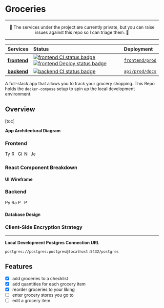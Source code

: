 # Groceries

<hr>
<p align='center'>
🚧 The services under the project are currently private, but you can raise issues against this repo so I can triage them. 🚧
</p>
<hr>

| Services							 						                      		    |   Status       |   Deployment       |
| :---															                        	    |     :---       |     :---       |
| **[frontend](https://github.com/BhawickJain/groceries-fe)**     | [![frontend CI status badge](https://github.com/BhawickJain/groceries-fe/actions/workflows/ci.yaml/badge.svg)](https://github.com/BhawickJain/groceries-fe/actions/workflows/ci.yaml)  [![frontend Deploy status badge](https://github.com/BhawickJain/groceries-fe/actions/workflows/cd.yaml/badge.svg)](https://github.com/BhawickJain/groceries-fe/actions/workflows/cd.yaml) | [`frontend/prod`](https://bhawickjain.github.io/groceries-fe/)
| **[backend](https://github.com/BhawickJain/groceries-api)**     | [![backend CI status badge](https://github.com/BhawickJain/groceries-api/actions/workflows/ci.yml/badge.svg)](https://github.com/BhawickJain/groceries-api/actions/workflows/ci.yml) | [`api/prod/docs`](https://groceries-api-prod.up.railway.app/docs)

A full-stack app that allows you to track your grocery shopping. This Repo holds the `docker-compose` setup to spin up the local development environment.

## Overview

[toc]

__App Architectural Diagram__

### Frontend

<img src="https://img.shields.io/badge/typescript-%23007ACC.svg?style=flat&logo=typescript&logoColor=white" alt="Typescript" height=17> <img src="https://img.shields.io/badge/react-%2320232a.svg?style=flat&logo=react&logoColor=%2361DAFB" alt="React" height=17> <img src="https://img.shields.io/badge/github%20pages-121013?style=flat&logo=github&logoColor=white" alt="GitHub Pages" height=17> <img src="https://img.shields.io/badge/vite-%23646CFF.svg?style=flat&logo=vite&logoColor=white" alt="Next JS" height=17> <img src="https://img.shields.io/badge/-jest-%23C21325?style=flat&logo=jest&logoColor=white" alt="Jest" height=17>

### React Component Breakdown
#### UI Wireframe

### Backend
<img src="https://img.shields.io/badge/python-3670A0?style=flat&logo=python&logoColor=ffdd54" alt="Python" height=17> <img src="https://img.shields.io/badge/railway-railway?style=flat&logo=railway&logoColor=white&color=black" alt="Railway" height=17> <img src="https://img.shields.io/badge/postgres-%23316192.svg?style=flat&logo=postgresql&logoColor=white" alt="Postgres" height=17> <img src="https://img.shields.io/badge/FastAPI-005571?style=flat&logo=fastapi" alt="Postgres" height=17>

#### Database Design
### Client-Side Encryption Strategy


<hr>


__Local Development Postgres Connection URL__  
```
postgres://postgres:postgres@localhost:5432/postgres
```


## Features
- [x] add groceries to a checklist
- [x] add quantities for each grocery item
- [x] reorder groceries to your liking
- [ ] enter grocery stores you go to
- [ ] edit a grocery item
